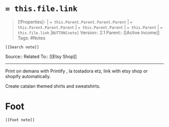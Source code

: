 # `= this.file.link`
>[!Properties]- | `= this.Parent.Parent.Parent.Parent` |  `= this.Parent.Parent.Parent` | `= this.Parent.Parent` | `= this.Parent` | `= this.file.link` |`BUTTON[note]` 
>Version:: 2.1
>Parent:: [[Active Income]]
>Tags: #Notes
```meta-bind-embed
[[Search note]]
```
Source::
Related To:: [[Etsy Shop]]
***

Print on demans with Printify , la tostadora etz, link with etsy shop or shopify automatically. 

Create catalan themed shirts and sweatshirts.











# Foot
```meta-bind-embed
[[Foot note]]
``` 
